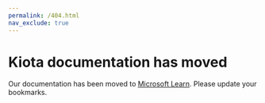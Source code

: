 ```yaml
---
permalink: /404.html
nav_exclude: true
---
```


# Kiota documentation has moved

Our documentation has been moved to [Microsoft Learn](https://learn.microsoft.com/openapi/kiota/). Please update your bookmarks.
